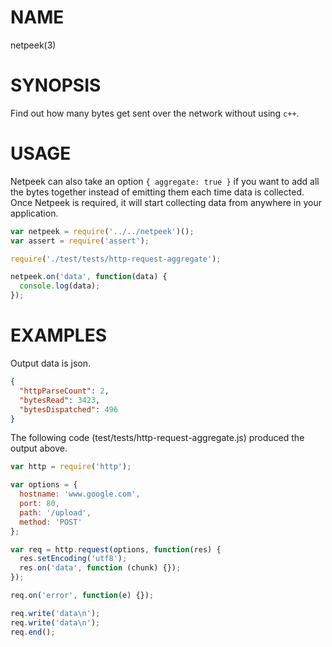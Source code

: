 # NAME
netpeek(3)

# SYNOPSIS
Find out how many bytes get sent over the network without using `c++`.

# USAGE
Netpeek can also take an option `{ aggregate: true }` if you want to add all the
bytes together instead of emitting them each time data is collected. Once Netpeek
is required, it will start collecting data from anywhere in your application.

```js
var netpeek = require('../../netpeek')();
var assert = require('assert');

require('./test/tests/http-request-aggregate');

netpeek.on('data', function(data) {
  console.log(data);
});
```

# EXAMPLES
Output data is json.
```json
{ 
  "httpParseCount": 2,
  "bytesRead": 3423,
  "bytesDispatched": 496
}
```

The following code (test/tests/http-request-aggregate.js) produced the output above.
```js
var http = require('http');

var options = {
  hostname: 'www.google.com',
  port: 80,
  path: '/upload',
  method: 'POST'
};

var req = http.request(options, function(res) {
  res.setEncoding('utf8');
  res.on('data', function (chunk) {});
});

req.on('error', function(e) {});

req.write('data\n');
req.write('data\n');
req.end();
```
